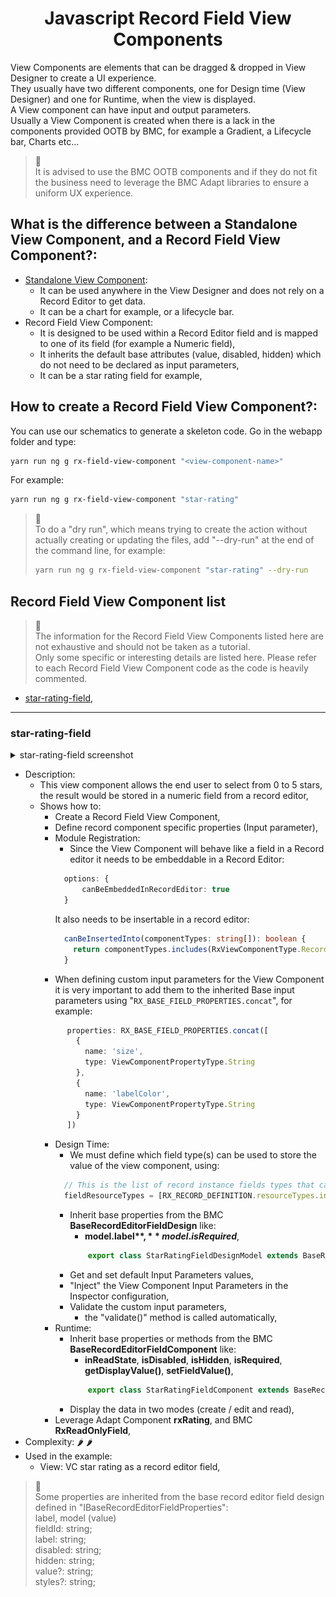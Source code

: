 <h1 style="text-align:center">Javascript Record Field View Components</h1>

<a name="record-field-view-components"></a>
 
View Components are elements that can be dragged & dropped in View Designer to create a UI experience.  
They usually have two different components, one for Design time (View Designer) and one for Runtime, when the view is displayed.  
A View component can have input and output parameters.  
Usually a View Component is created when there is a lack in the components provided OOTB by BMC, for example a Gradient, a Lifecycle bar, Charts etc...

> **:memo:**  
> It is advised to use the BMC OOTB components and if they do not fit the business need to leverage the BMC Adapt libraries to ensure a uniform UX experience.


## What is the difference between a Standalone View Component, and a Record Field View Component?:
* [Standalone View Component](./JAVASCRIPT_VIEW_COMPONENTS.MD):
  * It can be used anywhere in the View Designer and does not rely on a Record Editor to get data.
  * It can be a chart for example, or a lifecycle bar.
* Record Field View Component:
  * It is designed to be used within a Record Editor field and is mapped to one of its field (for example a Numeric field),
  * It inherits the default base attributes (value, disabled, hidden) which do not need to be declared as input parameters,
  * It can be a star rating field for example,

## How to create a Record Field View Component?:
You can use our schematics to generate a skeleton code.
Go in the webapp folder and type:
```bash
yarn run ng g rx-field-view-component "<view-component-name>"
```
For example:
```bash
yarn run ng g rx-field-view-component "star-rating"
```

> :memo:  
> To do a "dry run", which means trying to create the action without actually creating or updating the files, add "--dry-run" at the end of the command line, for example:
> ```bash
> yarn run ng g rx-field-view-component "star-rating" --dry-run
> ```

## Record Field View Component list
> :memo:  
> The information for the Record Field View Components listed here are not exhaustive and should not be taken as a tutorial.  
> Only some specific or interesting details are listed here. Please refer to each Record Field View Component code as the code is heavily commented.

* [star-rating-field](#star-rating-field),

---


<a name="star-rating-field"></a>
### star-rating-field
<details> 
<summary>star-rating-field screenshot</summary>  

![star-rating-field](./pictures/record-field-view-component-star-rating-field.png)
</details>

* Description:
  * This view component allows the end user to select from 0 to 5 stars, the result would be stored in a numeric field from a record editor,
  * Shows how to:
    * Create a Record Field View Component,
    * Define record component specific properties (Input parameter),
    * Module Registration:
      * Since the View Component will behave like a field in a Record editor it needs to be embeddable in a Record Editor:
      ```typescript
        options: {
            canBeEmbeddedInRecordEditor: true
        }
      ```
      It also needs to be insertable in a record editor:
      ```typescript
        canBeInsertedInto(componentTypes: string[]): boolean {
          return componentTypes.includes(RxViewComponentType.RecordEditor);
        }
      ```
    * When defining custom input parameters for the View Component it is very important to add them to the inherited Base input parameters using "`RX_BASE_FIELD_PROPERTIES.concat`", for example:
    ```typescript
          properties: RX_BASE_FIELD_PROPERTIES.concat([
            {
              name: 'size',
              type: ViewComponentPropertyType.String
            },
            {
              name: 'labelColor',
              type: ViewComponentPropertyType.String
            }
          ])
    ```
    * Design Time:
      * We must define which field type(s) can be used to store the value of the view component, using:
      ```typescript
        // This is the list of record instance fields types that can be used for the Star Rating field.
        fieldResourceTypes = [RX_RECORD_DEFINITION.resourceTypes.integer, RX_RECORD_DEFINITION.resourceTypes.decimal, RX_RECORD_DEFINITION.resourceTypes.real];
      ```
      * Inherit base properties from the BMC **BaseRecordEditorFieldDesign** like:
        * **model.label$**, **model.isRequired$**,
        ```typescript
            export class StarRatingFieldDesignModel extends BaseRecordEditorFieldDesign {
        ```
      * Get and set default Input Parameters values,
      * "Inject" the View Component Input Parameters in the Inspector configuration,
      * Validate the custom input parameters,
        * the "validate()" method is called automatically,
    * Runtime:
      * Inherit base properties or methods from the BMC **BaseRecordEditorFieldComponent** like:
        * **inReadState**, **isDisabled**, **isHidden**, **isRequired**, **getDisplayValue()**, **setFieldValue()**,
        ```typescript
            export class StarRatingFieldComponent extends BaseRecordEditorFieldComponent
        ```
      * Display the data in two modes (create / edit and read),
    * Leverage Adapt Component **rxRating**, and BMC **RxReadOnlyField**,
* Complexity: :hot_pepper: :hot_pepper:
* Used in the example:
  * View: VC star rating as a record editor field,

> **:memo:**  
> Some properties are inherited from the base record editor field design defined in "IBaseRecordEditorFieldProperties":  
> label, model (value)  
> fieldId: string;  
> label: string;  
> disabled: string;  
> hidden: string;  
> value?: string;  
> styles?: string;  

